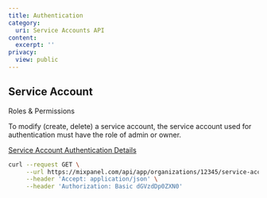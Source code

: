 ```yaml
---
title: Authentication
category:
  uri: Service Accounts API
content:
  excerpt: ''
privacy:
  view: public
---
```

## Service Account

<Callout icon="📘" theme="info">
  Roles & Permissions

  To modify (create, delete) a service account, the service account used for authentication must have the role of admin or owner.
</Callout>

[Service Account Authentication Details](ref:authentication#service-accounts)

```sh
curl --request GET \
     --url https://mixpanel.com/api/app/organizations/12345/service-accounts \
     --header 'Accept: application/json' \
     --header 'Authorization: Basic dGVzdDp0ZXN0'
```
